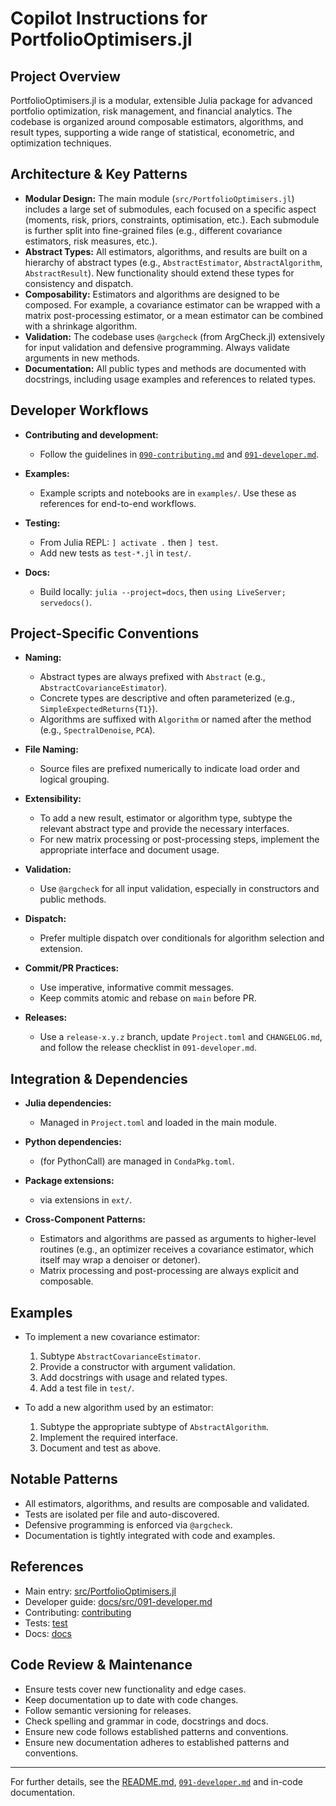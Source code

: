 # Copilot Instructions for PortfolioOptimisers.jl

## Project Overview

PortfolioOptimisers.jl is a modular, extensible Julia package for advanced portfolio optimization, risk management, and financial analytics. The codebase is organized around composable estimators, algorithms, and result types, supporting a wide range of statistical, econometric, and optimization techniques.

## Architecture & Key Patterns

  - **Modular Design:** The main module (`src/PortfolioOptimisers.jl`) includes a large set of submodules, each focused on a specific aspect (moments, risk, priors, constraints, optimisation, etc.). Each submodule is further split into fine-grained files (e.g., different covariance estimators, risk measures, etc.).
  - **Abstract Types:** All estimators, algorithms, and results are built on a hierarchy of abstract types (e.g., `AbstractEstimator`, `AbstractAlgorithm`, `AbstractResult`). New functionality should extend these types for consistency and dispatch.
  - **Composability:** Estimators and algorithms are designed to be composed. For example, a covariance estimator can be wrapped with a matrix post-processing estimator, or a mean estimator can be combined with a shrinkage algorithm.
  - **Validation:** The codebase uses `@argcheck` (from ArgCheck.jl) extensively for input validation and defensive programming. Always validate arguments in new methods.
  - **Documentation:** All public types and methods are documented with docstrings, including usage examples and references to related types.

## Developer Workflows

  - **Contributing and development:**
    
      + Follow the guidelines in [`090-contributing.md`](../docs/src/090-contributing.md) and [`091-developer.md`](../docs/src/091-developer.md).

  - **Examples:**
    
      + Example scripts and notebooks are in `examples/`. Use these as references for end-to-end workflows.
  - **Testing:**
    
      + From Julia REPL: `] activate .` then `] test`.
      + Add new tests as `test-*.jl` in `test/`.
  - **Docs:**
    
      + Build locally: `julia --project=docs`, then `using LiveServer; servedocs()`.

## Project-Specific Conventions

  - **Naming:**
    
      + Abstract types are always prefixed with `Abstract` (e.g., `AbstractCovarianceEstimator`).
      + Concrete types are descriptive and often parameterized (e.g., `SimpleExpectedReturns{T1}`).
      + Algorithms are suffixed with `Algorithm` or named after the method (e.g., `SpectralDenoise`, `PCA`).

  - **File Naming:**
    
      + Source files are prefixed numerically to indicate load order and logical grouping.
  - **Extensibility:**
    
      + To add a new result, estimator or algorithm type, subtype the relevant abstract type and provide the necessary interfaces.
      + For new matrix processing or post-processing steps, implement the appropriate interface and document usage.
  - **Validation:**
    
      + Use `@argcheck` for all input validation, especially in constructors and public methods.
  - **Dispatch:**
    
      + Prefer multiple dispatch over conditionals for algorithm selection and extension.
  - **Commit/PR Practices:**
    
      + Use imperative, informative commit messages.
      + Keep commits atomic and rebase on `main` before PR.
  - **Releases:**
    
      + Use a `release-x.y.z` branch, update `Project.toml` and `CHANGELOG.md`, and follow the release checklist in `091-developer.md`.

## Integration & Dependencies

  - **Julia dependencies:**
    
      + Managed in `Project.toml` and loaded in the main module.

  - **Python dependencies:**
    
      + (for PythonCall) are managed in `CondaPkg.toml`.
  - **Package extensions:**
    
      + via extensions in `ext/`.
  - **Cross-Component Patterns:**
    
      + Estimators and algorithms are passed as arguments to higher-level routines (e.g., an optimizer receives a covariance estimator, which itself may wrap a denoiser or detoner).
      + Matrix processing and post-processing are always explicit and composable.

## Examples

  - To implement a new covariance estimator:
    
     1. Subtype `AbstractCovarianceEstimator`.
     2. Provide a constructor with argument validation.
     3. Add docstrings with usage and related types.
     4. Add a test file in `test/`.

  - To add a new algorithm used by an estimator:
    
     1. Subtype the appropriate subtype of `AbstractAlgorithm`.
     2. Implement the required interface.
     3. Document and test as above.

## Notable Patterns

  - All estimators, algorithms, and results are composable and validated.
  - Tests are isolated per file and auto-discovered.
  - Defensive programming is enforced via `@argcheck`.
  - Documentation is tightly integrated with code and examples.

## References

  - Main entry: [src/PortfolioOptimisers.jl](../src/PortfolioOptimisers.jl)
  - Developer guide: [docs/src/091-developer.md](../docs/src/091-developer.md)
  - Contributing: [contributing](../docs/src/090-contributing.md)
  - Tests: [test](../test/)
  - Docs: [docs](../docs/)

## Code Review & Maintenance

  - Ensure tests cover new functionality and edge cases.
  - Keep documentation up to date with code changes.
  - Follow semantic versioning for releases.
  - Check spelling and grammar in code, docstrings and docs.
  - Ensure new code follows established patterns and conventions.
  - Ensure new documentation adheres to established patterns and conventions.

* * *

For further details, see the [README.md](../README.md), [`091-developer.md`](../docs/src/091-developer.md) and in-code documentation.
